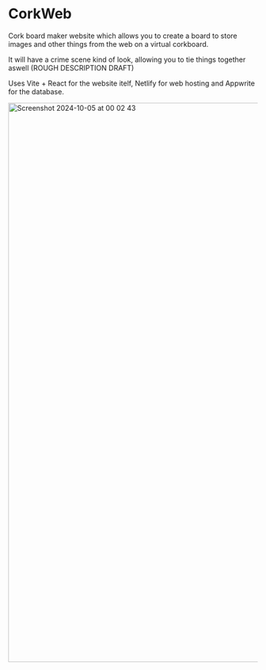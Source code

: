 # CorkWeb
Cork board maker website which allows you to create a board to store images and other things from the web on a virtual corkboard.

It will have a crime scene kind of look, allowing you to tie things together aswell (ROUGH DESCRIPTION DRAFT)

Uses Vite + React for the website itelf, Netlify for web hosting and Appwrite for the database.

<img width="1130" alt="Screenshot 2024-10-05 at 00 02 43" src="https://github.com/user-attachments/assets/563676a8-a3ee-4f33-b91f-d559d68ac058">
